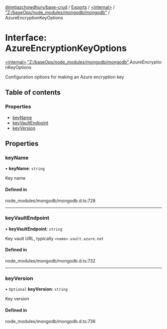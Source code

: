 [@imtiazchowdhury/base-crud](../README.md) / [Exports](../modules.md) / [\<internal\>](../modules/internal_.md) / ["Z:/baseOps/node\_modules/mongodb/mongodb"](../modules/internal_._Z__baseOps_node_modules_mongodb_mongodb_.md) / AzureEncryptionKeyOptions

# Interface: AzureEncryptionKeyOptions

[\<internal\>](../modules/internal_.md).["Z:/baseOps/node\_modules/mongodb/mongodb"](../modules/internal_._Z__baseOps_node_modules_mongodb_mongodb_.md).AzureEncryptionKeyOptions

Configuration options for making an Azure encryption key

## Table of contents

### Properties

- [keyName](internal_._Z__baseOps_node_modules_mongodb_mongodb_.AzureEncryptionKeyOptions.md#keyname)
- [keyVaultEndpoint](internal_._Z__baseOps_node_modules_mongodb_mongodb_.AzureEncryptionKeyOptions.md#keyvaultendpoint)
- [keyVersion](internal_._Z__baseOps_node_modules_mongodb_mongodb_.AzureEncryptionKeyOptions.md#keyversion)

## Properties

### keyName

• **keyName**: `string`

Key name

#### Defined in

node_modules/mongodb/mongodb.d.ts:728

___

### keyVaultEndpoint

• **keyVaultEndpoint**: `string`

Key vault URL, typically `<name>.vault.azure.net`

#### Defined in

node_modules/mongodb/mongodb.d.ts:732

___

### keyVersion

• `Optional` **keyVersion**: `string`

Key version

#### Defined in

node_modules/mongodb/mongodb.d.ts:736
